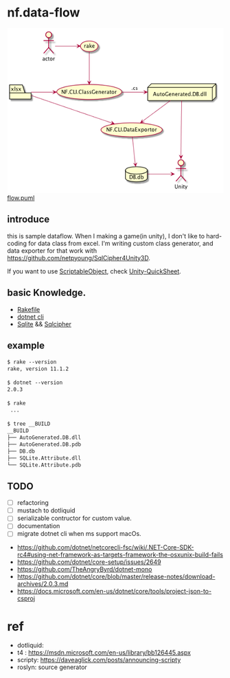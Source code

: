 # nf.data-flow

![GitHub Logo](flow.png)
[flow.puml](flow.puml)

## introduce
this is sample dataflow. When I making a game(in unity), I don't like to hard-coding for data class from excel. I'm writing custom class generator, and data exporter for that work with https://github.com/netpyoung/SqlCipher4Unity3D.

If you want to use [ScriptableObject](https://docs.unity3d.com/ScriptReference/ScriptableObject.html), check [Unity-QuickSheet](https://github.com/kimsama/Unity-QuickSheet).

## basic Knowledge.
* [Rakefile](https://github.com/ruby/rake)
* [dotnet cli](https://www.microsoft.com/net/core)
* [Sqlite](https://www.sqlite.org/) && [Sqlcipher](https://www.zetetic.net/sqlcipher/)

## example
```
$ rake --version
rake, version 11.1.2

$ dotnet --version
2.0.3

$ rake
 ...

$ tree __BUILD
__BUILD
├── AutoGenerated.DB.dll
├── AutoGenerated.DB.pdb
├── DB.db
├── SQLite.Attribute.dll
└── SQLite.Attribute.pdb
```

## TODO
- [ ] refactoring
- [ ] mustach to dotliquid
- [ ] serializable contructor for custom value.
- [ ] documentation
- [ ] migrate dotnet cli when ms support macOs.
 - https://github.com/dotnet/netcorecli-fsc/wiki/.NET-Core-SDK-rc4#using-net-framework-as-targets-framework-the-osxunix-build-fails
 - https://github.com/dotnet/core-setup/issues/2649
 - https://github.com/TheAngryByrd/dotnet-mono
 - https://github.com/dotnet/core/blob/master/release-notes/download-archives/2.0.3.md
 - https://docs.microsoft.com/en-us/dotnet/core/tools/project-json-to-csproj


[atom-ext:plantuml-viewer]: https://atom.io/packages/plantuml-viewer
[chrome-ext:PlantUML Viewer]: https://chrome.google.com/webstore/detail/plantuml-viewer/legbfeljfbjgfifnkmpoajgpgejojooj
[sqlitebrowser]: https://github.com/sqlitebrowser/sqlitebrowser

# ref
* dotliquid: 
* t4 : https://msdn.microsoft.com/en-us/library/bb126445.aspx
* scripty:  https://daveaglick.com/posts/announcing-scripty
* roslyn:  source generator
